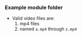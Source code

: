 ### Example module folder

* Valid video files are:
	1. mp4 files
	2. named `a.mp4` through `z.mp4`
